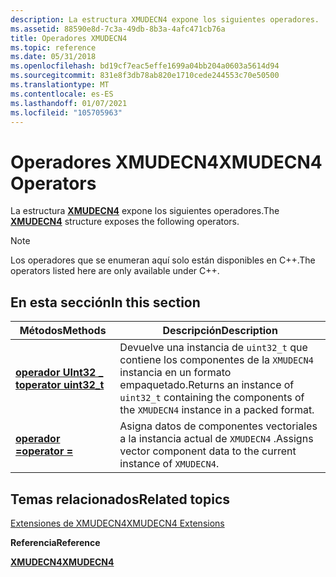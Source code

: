 ```yaml
---
description: La estructura XMUDECN4 expone los siguientes operadores.
ms.assetid: 88590e8d-7c3a-49db-8b3a-4afc471cb76a
title: Operadores XMUDECN4
ms.topic: reference
ms.date: 05/31/2018
ms.openlocfilehash: bd19cf7eac5effe1699a04bb204a0603a5614d94
ms.sourcegitcommit: 831e8f3db78ab820e1710cede244553c70e50500
ms.translationtype: MT
ms.contentlocale: es-ES
ms.lasthandoff: 01/07/2021
ms.locfileid: "105705963"
---
```

# <a name="xmudecn4-operators"></a><span data-ttu-id="d652d-103">Operadores XMUDECN4</span><span class="sxs-lookup"><span data-stu-id="d652d-103">XMUDECN4 Operators</span></span>

<span data-ttu-id="d652d-104">La estructura [**XMUDECN4**](/windows/win32/api/directxpackedvector/ns-directxpackedvector-xmudecn4) expone los siguientes operadores.</span><span class="sxs-lookup"><span data-stu-id="d652d-104">The [**XMUDECN4**](/windows/win32/api/directxpackedvector/ns-directxpackedvector-xmudecn4) structure exposes the following operators.</span></span>

> [!Note]  
> <span data-ttu-id="d652d-105">Los operadores que se enumeran aquí solo están disponibles en C++.</span><span class="sxs-lookup"><span data-stu-id="d652d-105">The operators listed here are only available under C++.</span></span>

 

## <a name="in-this-section"></a><span data-ttu-id="d652d-106">En esta sección</span><span class="sxs-lookup"><span data-stu-id="d652d-106">In this section</span></span>



| <span data-ttu-id="d652d-107">Métodos</span><span class="sxs-lookup"><span data-stu-id="d652d-107">Methods</span></span>                                                             | <span data-ttu-id="d652d-108">Descripción</span><span class="sxs-lookup"><span data-stu-id="d652d-108">Description</span></span>                                                                                                            |
|---------------------------------------------------------------------|------------------------------------------------------------------------------------------------------------------------|
| [<span data-ttu-id="d652d-109">**operador UInt32 \_ t**</span><span class="sxs-lookup"><span data-stu-id="d652d-109">**operator uint32\_t**</span></span>](/windows/win32/api/directxpackedvector/nf-directxpackedvector-xmudecn4-operatoruint32_t)<br/> | <span data-ttu-id="d652d-110">Devuelve una instancia de `uint32_t` que contiene los componentes de la `XMUDECN4` instancia en un formato empaquetado.</span><span class="sxs-lookup"><span data-stu-id="d652d-110">Returns an instance of `uint32_t` containing the components of the `XMUDECN4` instance in a packed format.</span></span> <br/> |
| [<span data-ttu-id="d652d-111">**operador =**</span><span class="sxs-lookup"><span data-stu-id="d652d-111">**operator =**</span></span>](xmudecn4-operator-eq.md)<br/>               | <span data-ttu-id="d652d-112">Asigna datos de componentes vectoriales a la instancia actual de `XMUDECN4` .</span><span class="sxs-lookup"><span data-stu-id="d652d-112">Assigns vector component data to the current instance of `XMUDECN4`.</span></span> <br/>                                       |



 

## <a name="related-topics"></a><span data-ttu-id="d652d-113">Temas relacionados</span><span class="sxs-lookup"><span data-stu-id="d652d-113">Related topics</span></span>

<dl> <dt>

[<span data-ttu-id="d652d-114">Extensiones de XMUDECN4</span><span class="sxs-lookup"><span data-stu-id="d652d-114">XMUDECN4 Extensions</span></span>](ovw-xmudecn4-extensions.md)
</dt> <dt>

<span data-ttu-id="d652d-115">**Referencia**</span><span class="sxs-lookup"><span data-stu-id="d652d-115">**Reference**</span></span>
</dt> <dt>

[<span data-ttu-id="d652d-116">**XMUDECN4**</span><span class="sxs-lookup"><span data-stu-id="d652d-116">**XMUDECN4**</span></span>](/windows/win32/api/directxpackedvector/ns-directxpackedvector-xmudecn4)
</dt> </dl>

 

 
